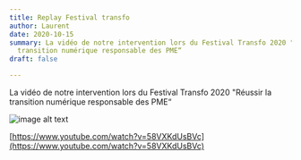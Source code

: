 ```yaml
---
title: Replay Festival transfo
author: Laurent
date: 2020-10-15
summary: La vidéo de notre intervention lors du Festival Transfo 2020 "Réussir la
  transition numérique responsable des PME“
draft: false

---
```

La vidéo de notre intervention lors du Festival Transfo 2020 "Réussir la transition numérique responsable des PME“

![image alt text](/images/Replay_Festival_transfo.md0.png)

[https://www.youtube.com/watch?v=58VXKdUsBVc](https://www.youtube.com/watch?v=58VXKdUsBVc)